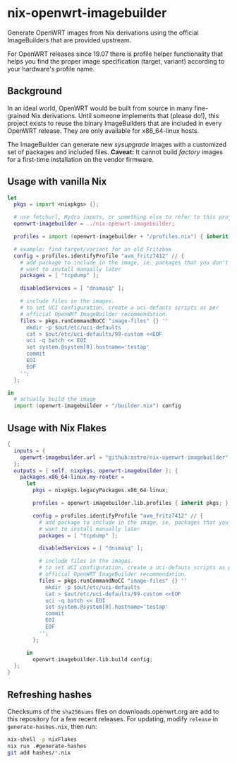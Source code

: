 # nix-openwrt-imagebuilder

Generate OpenWRT images from Nix derivations using the official
ImageBuilders that are provided upstream.

For OpenWRT releases since 19.07 there is profile helper functionality
that helps you find the proper image specification (target, variant)
according to your hardware's profile name.

## Background

In an ideal world, OpenWRT would be built from source in many
fine-grained Nix derivations. Until someone implements that (please
do!), this project exists to reuse the binary ImageBuilders that are
included in every OpenWRT release. They are only available for
x86_64-linux hosts.

The ImageBuilder can generate new *sysupgrade* images with a
customized set of packages and included files. **Caveat:** It cannot
build *factory* images for a first-time installation on the vendor
firmware.

## Usage with vanilla Nix

```nix
let
  pkgs = import <nixpkgs> {};

  # use fetchurl, Hydra inputs, or something else to refer to this project
  openwrt-imagebuilder = ../nix-openwrt-imagebuilder;

  profiles = import (openwrt-imagebuilder + "/profiles.nix") { inherit pkgs; };

  # example: find target/variant for an old Fritzbox
  config = profiles.identifyProfile "avm_fritz7412" // {
    # add package to include in the image, ie. packages that you don't
    # want to install manually later
    packages = [ "tcpdump" ];

    disabledServices = [ "dnsmasq" ];

    # include files in the images.
    # to set UCI configuration, create a uci-defauts scripts as per
    # official OpenWRT ImageBuilder recommendation.
    files = pkgs.runCommandNoCC "image-files" {} ''
      mkdir -p $out/etc/uci-defaults
      cat > $out/etc/uci-defaults/99-custom <<EOF
      uci -q batch << EOI
      set system.@system[0].hostname='testap'
      commit
      EOI
      EOF
    '';
  };

in
  # actually build the image
  import (openwrt-imagebuilder + "/builder.nix") config
```

## Usage with Nix Flakes

```nix
{
  inputs = {
    openwrt-imagebuilder.url = "github:astro/nix-openwrt-imagebuilder";
  };
  outputs = { self, nixpkgs, openwrt-imagebuilder }: {
    packages.x86_64-linux.my-router =
      let
        pkgs = nixpkgs.legacyPackages.x86_64-linux;

        profiles = openwrt-imagebuilder.lib.profiles { inherit pkgs; };

        config = profiles.identifyProfile "avm_fritz7412" // {
          # add package to include in the image, ie. packages that you don't
          # want to install manually later
          packages = [ "tcpdump" ];

          disabledServices = [ "dnsmasq" ];

          # include files in the images.
          # to set UCI configuration, create a uci-defauts scripts as per
          # official OpenWRT ImageBuilder recommendation.
          files = pkgs.runCommandNoCC "image-files" {} ''
            mkdir -p $out/etc/uci-defaults
            cat > $out/etc/uci-defaults/99-custom <<EOF
            uci -q batch << EOI
            set system.@system[0].hostname='testap'
            commit
            EOI
            EOF
          '';
        };

      in
        openwrt-imagebuilder.lib.build config;
  };
}
```

## Refreshing hashes

Checksums of the `sha256sums` files on downloads.openwrt.org are add
to this repository for a few recent releases. For updating, modify
`release` in `generate-hashes.nix`, then run:

```bash
nix-shell -p nixFlakes
nix run .#generate-hashes
git add hashes/*.nix
```
